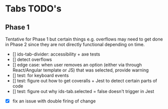 # Tabs TODO's

## Phase 1

Tentative for Phase 1 but certain things e.g. overflows may need to  get done in Phase 2 since they are not directly functional depending on time.

- [] ids-tab-divider: accessibility + axe tests
- [] detect overflows
- [] edge case: when user removes an option (either via through React/Angular template or JS) that was selected, provide warning
- [] test: for keyboard events
- [] test: figure out how to get coveralls + Jest to detect certain parts of code
- [] test: figure out why ids-tab.selected = false doesn't trigger in Jest
- [x] fix an issue with double firing of change
